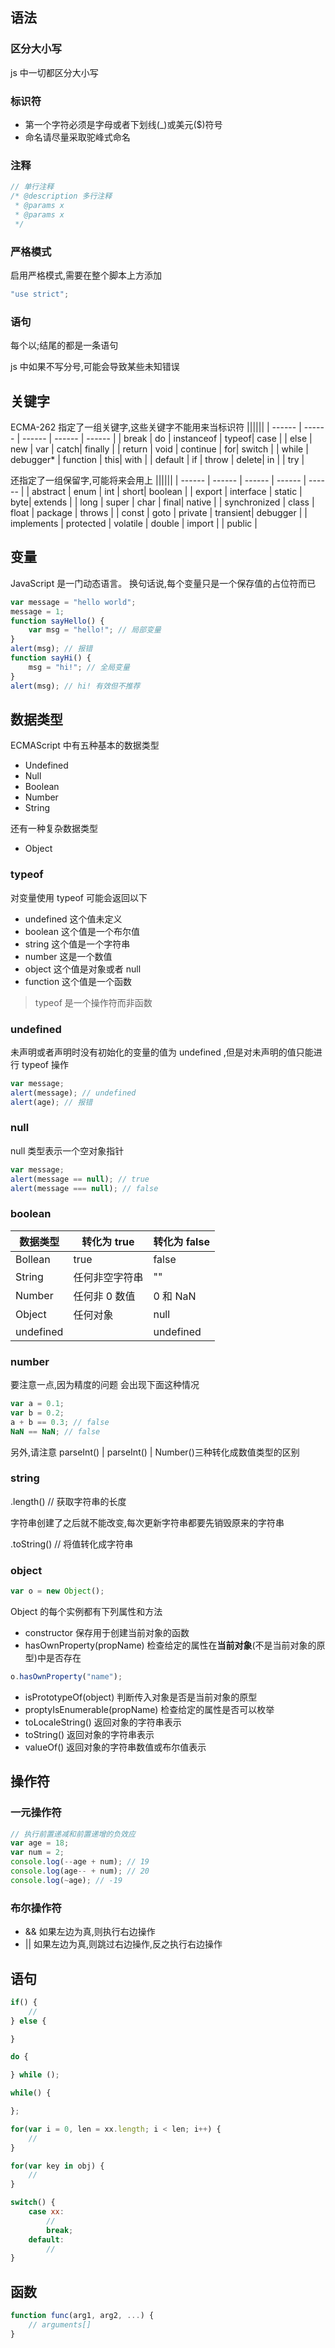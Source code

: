 ## 语法

### 区分大小写

js 中一切都区分大小写

### 标识符

-   第一个字符必须是字母或者下划线(\_)或美元(\$)符号
-   命名请尽量采取驼峰式命名

### 注释

```js
// 单行注释
/* @description 多行注释
 * @params x
 * @params x
 */
```

### 严格模式

启用严格模式,需要在整个脚本上方添加

```js
"use strict";
```

### 语句

每个以\;结尾的都是一条语句

js 中如果不写分号,可能会导致某些未知错误

## 关键字

ECMA-262 指定了一组关键字,这些关键字不能用来当标识符
||||||
| ------ | ------ | ------ | ------ | ------ |
| break | do | instanceof | typeof| case |
| else | new | var | catch| finally |
| return | void | continue | for| switch |
| while | debugger\* | function | this| with |
| default | if | throw | delete| in |
| try |

还指定了一组保留字,可能将来会用上
||||||
| ------ | ------ | ------ | ------ | ------ |
| abstract | enum | int | short| boolean |
| export | interface | static | byte| extends |
| long | super | char | final| native |
| synchronized | class | float | package | throws |
| const | goto | private | transient| debugger |
| implements | protected | volatile | double | import |
| public |

## 变量

JavaScript 是一门动态语言。
换句话说,每个变量只是一个保存值的占位符而已

```js
var message = "hello world";
message = 1;
function sayHello() {
    var msg = "hello!"; // 局部变量
}
alert(msg); // 报错
function sayHi() {
    msg = "hi!"; // 全局变量
}
alert(msg); // hi! 有效但不推荐
```

## 数据类型

ECMAScript 中有五种基本的数据类型

-   Undefined
-   Null
-   Boolean
-   Number
-   String

还有一种复杂数据类型

-   Object

### typeof

对变量使用 typeof 可能会返回以下

-   undefined 这个值未定义
-   boolean 这个值是一个布尔值
-   string 这个值是一个字符串
-   number 这是一个数值
-   object 这个值是对象或者 null
-   function 这个值是一个函数

> typeof 是一个操作符而非函数

### undefined

未声明或者声明时没有初始化的变量的值为 undefined
,但是对未声明的值只能进行 typeof 操作

```js
var message;
alert(message); // undefined
alert(age); // 报错
```

### null

null 类型表示一个空对象指针

```js
var message;
alert(message == null); // true
alert(message === null); // false
```

### boolean

| 数据类型  | 转化为 true    | 转化为 false |
| --------- | -------------- | ------------ |
| Bollean   | true           | false        |
| String    | 任何非空字符串 | ""           |
| Number    | 任何非 0 数值  | 0 和 NaN     |
| Object    | 任何对象       | null         |
| undefined |                | undefined    |

### number

要注意一点,因为精度的问题
会出现下面这种情况

```js
var a = 0.1;
var b = 0.2;
a + b == 0.3; // false
NaN == NaN; // false
```

另外,请注意 parseInt() | parseInt() | Number()三种转化成数值类型的区别

### string

.length() // 获取字符串的长度

字符串创建了之后就不能改变,每次更新字符串都要先销毁原来的字符串

.toString() // 将值转化成字符串

### object

```js
var o = new Object();
```

Object 的每个实例都有下列属性和方法

-   constructor 保存用于创建当前对象的函数
-   hasOwnProperty(propName) 检查给定的属性在**当前对象**(不是当前对象的原型)中是否存在

```js
o.hasOwnProperty("name");
```

-   isPrototypeOf(object) 判断传入对象是否是当前对象的原型
-   proptyIsEnumerable(propName) 检查给定的属性是否可以枚举
-   toLocaleString() 返回对象的字符串表示
-   toString() 返回对象的字符串表示
-   valueOf() 返回对象的字符串数值或布尔值表示

## 操作符

### 一元操作符

```js
// 执行前置递减和前置递增的负效应
var age = 18;
var num = 2;
console.log(--age + num); // 19
console.log(age-- + num); // 20
console.log(~age); // -19
```

### 布尔操作符

-   && 如果左边为真,则执行右边操作
-   || 如果左边为真,则跳过右边操作,反之执行右边操作

## 语句

```js
if() {
    //
} else {

}

do {

} while ();

while() {

};

for(var i = 0, len = xx.length; i < len; i++) {
    //
}

for(var key in obj) {
    //
}

switch() {
    case xx:
        //
        break;
    default:
        //
}
```

## 函数

```js
function func(arg1, arg2, ...) {
    // arguments[]
}
```
